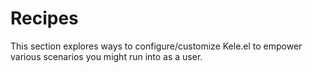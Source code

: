 # Recipes

This section explores ways to configure/customize Kele.el to empower various
scenarios you might run into as a user.
